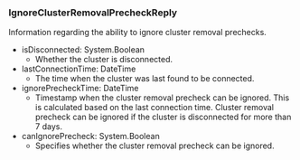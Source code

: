 ### IgnoreClusterRemovalPrecheckReply
Information regarding the ability to ignore cluster removal prechecks.

- isDisconnected: System.Boolean
  - Whether the cluster is disconnected.
- lastConnectionTime: DateTime
  - The time when the cluster was last found to be connected.
- ignorePrecheckTime: DateTime
  - Timestamp when the cluster removal precheck can be ignored. This is calculated based on the last connection time. Cluster removal precheck can be ignored if the cluster is disconnected for more than 7 days.
- canIgnorePrecheck: System.Boolean
  - Specifies whether the cluster removal precheck can be ignored.
